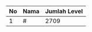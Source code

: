 | No | Nama            | Jumlah Level |
|----|-----------------|--------------|
| 1  | #    |    2709        |
